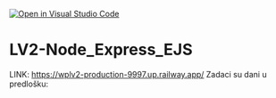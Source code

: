 [![Open in Visual Studio Code](https://classroom.github.com/assets/open-in-vscode-2e0aaae1b6195c2367325f4f02e2d04e9abb55f0b24a779b69b11b9e10269abc.svg)](https://classroom.github.com/online_ide?assignment_repo_id=19130991&assignment_repo_type=AssignmentRepo)
# LV2-Node_Express_EJS

LINK: 
https://wplv2-production-9997.up.railway.app/
Zadaci su dani u predlošku:
